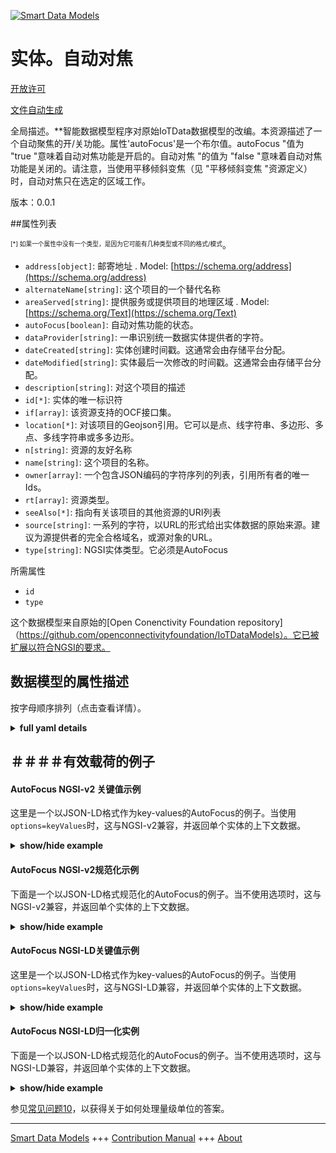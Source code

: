 <!-- 10-Header -->  
[![Smart Data Models](https://smartdatamodels.org/wp-content/uploads/2022/01/SmartDataModels_logo.png "Logo")](https://smartdatamodels.org)  
实体。自动对焦  
=======<!-- /10-Header -->  
<!-- 15-License -->  
[开放许可](https://github.com/smart-data-models//dataModel.OCF/blob/master/AutoFocus/LICENSE.md)  
[文件自动生成](https://docs.google.com/presentation/d/e/2PACX-1vTs-Ng5dIAwkg91oTTUdt8ua7woBXhPnwavZ0FxgR8BsAI_Ek3C5q97Nd94HS8KhP-r_quD4H0fgyt3/pub?start=false&loop=false&delayms=3000#slide=id.gb715ace035_0_60)  
<!-- /15-License -->  
<!-- 20-Description -->  
全局描述。**智能数据模型程序对原始IoTData数据模型的改编。本资源描述了一个自动聚焦的开/关功能。属性'autoFocus'是一个布尔值。autoFocus "值为 "true "意味着自动对焦功能是开启的。自动对焦 "的值为 "false "意味着自动对焦功能是关闭的。请注意，当使用平移倾斜变焦（见 "平移倾斜变焦 "资源定义）时，自动对焦只在选定的区域工作。  
版本：0.0.1  
<!-- /20-Description -->  
<!-- 30-PropertiesList -->  

##属性列表  

<sup><sub>[*] 如果一个属性中没有一个类型，是因为它可能有几种类型或不同的格式/模式</sub></sup>。  
- `address[object]`: 邮寄地址  . Model: [https://schema.org/address](https://schema.org/address)- `alternateName[string]`: 这个项目的一个替代名称  - `areaServed[string]`: 提供服务或提供项目的地理区域  . Model: [https://schema.org/Text](https://schema.org/Text)- `autoFocus[boolean]`: 自动对焦功能的状态。  - `dataProvider[string]`: 一串识别统一数据实体提供者的字符。  - `dateCreated[string]`: 实体创建时间戳。这通常会由存储平台分配。  - `dateModified[string]`: 实体最后一次修改的时间戳。这通常会由存储平台分配。  - `description[string]`: 对这个项目的描述  - `id[*]`: 实体的唯一标识符  - `if[array]`: 该资源支持的OCF接口集。  - `location[*]`: 对该项目的Geojson引用。它可以是点、线字符串、多边形、多点、多线字符串或多多边形。  - `n[string]`: 资源的友好名称  - `name[string]`: 这个项目的名称。  - `owner[array]`: 一个包含JSON编码的字符序列的列表，引用所有者的唯一Ids。  - `rt[array]`: 资源类型。  - `seeAlso[*]`: 指向有关该项目的其他资源的URI列表  - `source[string]`: 一系列的字符，以URL的形式给出实体数据的原始来源。建议为源提供者的完全合格域名，或源对象的URL。  - `type[string]`: NGSI实体类型。它必须是AutoFocus  <!-- /30-PropertiesList -->  
<!-- 35-RequiredProperties -->  
所需属性  
- `id`  - `type`  <!-- /35-RequiredProperties -->  
<!-- 40-RequiredProperties -->  
这个数据模型来自原始的[Open Conenctivity Foundation repository]（https://github.com/openconnectivityfoundation/IoTDataModels）。它已被扩展以符合NGSI的要求。  
<!-- /40-RequiredProperties -->  
<!-- 50-DataModelHeader -->  
## 数据模型的属性描述  
按字母顺序排列（点击查看详情）。  
<!-- /50-DataModelHeader -->  
<!-- 60-ModelYaml -->  
<details><summary><strong>full yaml details</strong></summary>    
```yaml  
AutoFocus:    
  description: 'Smart Data Models Program adaptation of the original IoTData data Models. This Resource describes an auto focus on/off feature. The Property ''autoFocus'' is a boolean. An ''autoFocus'' value of ''true'' means that the auto focus feature is on. An ''autoFocus'' value of ''false'' means that the auto focus feature is off. Note that when Pan Tilt Zoom (see ''Pan Tilt Zoom'' Resource definition) is used the autofocus works only in the selected area.'    
  properties:    
    address:    
      description: 'The mailing address'    
      properties:    
        addressCountry:    
          description: 'Property. The country. For example, Spain. Model:''https://schema.org/addressCountry'''    
          type: string    
        addressLocality:    
          description: 'Property. The locality in which the street address is, and which is in the region. Model:''https://schema.org/addressLocality'''    
          type: string    
        addressRegion:    
          description: 'Property. The region in which the locality is, and which is in the country. Model:''https://schema.org/addressRegion'''    
          type: string    
        postOfficeBoxNumber:    
          description: 'Property. The post office box number for PO box addresses. For example, 03578. Model:''https://schema.org/postOfficeBoxNumber'''    
          type: string    
        postalCode:    
          description: 'Property. The postal code. For example, 24004. Model:''https://schema.org/https://schema.org/postalCode'''    
          type: string    
        streetAddress:    
          description: 'Property. The street address. Model:''https://schema.org/streetAddress'''    
          type: string    
      type: object    
      x-ngsi:    
        model: https://schema.org/address    
        type: Property    
    alternateName:    
      description: 'An alternative name for this item'    
      type: string    
      x-ngsi:    
        type: Property    
    areaServed:    
      description: 'The geographic area where a service or offered item is provided'    
      type: string    
      x-ngsi:    
        model: https://schema.org/Text    
        type: Property    
    autoFocus:    
      description: 'The status of the Auto Focus feature.'    
      type: boolean    
      x-ngsi:    
        type: Property    
    dataProvider:    
      description: 'A sequence of characters identifying the provider of the harmonised data entity.'    
      type: string    
      x-ngsi:    
        type: Property    
    dateCreated:    
      description: 'Entity creation timestamp. This will usually be allocated by the storage platform.'    
      format: date-time    
      type: string    
      x-ngsi:    
        type: Property    
    dateModified:    
      description: 'Timestamp of the last modification of the entity. This will usually be allocated by the storage platform.'    
      format: date-time    
      type: string    
      x-ngsi:    
        type: Property    
    description:    
      description: 'A description of this item'    
      type: string    
      x-ngsi:    
        type: Property    
    id:    
      anyOf: &autofocus_-_properties_-_owner_-_items_-_anyof    
        - description: 'Property. Identifier format of any NGSI entity'    
          maxLength: 256    
          minLength: 1    
          pattern: ^[\w\-\.\{\}\$\+\*\[\]`|~^@!,:\\]+$    
          type: string    
        - description: 'Property. Identifier format of any NGSI entity'    
          format: uri    
          type: string    
      description: 'Unique identifier of the entity'    
      x-ngsi:    
        type: Property    
    if:    
      description: 'The OCF Interface set supported by this Resource.'    
      items:    
        enum:    
          - oic.if.a    
          - oic.if.baseline    
        type: string    
      minItems: 2    
      readOnly: true    
      type: array    
      uniqueItems: true    
      x-ngsi:    
        type: Property    
    location:    
      description: 'Geojson reference to the item. It can be Point, LineString, Polygon, MultiPoint, MultiLineString or MultiPolygon'    
      oneOf:    
        - description: 'Geoproperty. Geojson reference to the item. Point'    
          properties:    
            bbox:    
              items:    
                type: number    
              minItems: 4    
              type: array    
            coordinates:    
              items:    
                type: number    
              minItems: 2    
              type: array    
            type:    
              enum:    
                - Point    
              type: string    
          required:    
            - type    
            - coordinates    
          title: 'GeoJSON Point'    
          type: object    
        - description: 'Geoproperty. Geojson reference to the item. LineString'    
          properties:    
            bbox:    
              items:    
                type: number    
              minItems: 4    
              type: array    
            coordinates:    
              items:    
                items:    
                  type: number    
                minItems: 2    
                type: array    
              minItems: 2    
              type: array    
            type:    
              enum:    
                - LineString    
              type: string    
          required:    
            - type    
            - coordinates    
          title: 'GeoJSON LineString'    
          type: object    
        - description: 'Geoproperty. Geojson reference to the item. Polygon'    
          properties:    
            bbox:    
              items:    
                type: number    
              minItems: 4    
              type: array    
            coordinates:    
              items:    
                items:    
                  items:    
                    type: number    
                  minItems: 2    
                  type: array    
                minItems: 4    
                type: array    
              type: array    
            type:    
              enum:    
                - Polygon    
              type: string    
          required:    
            - type    
            - coordinates    
          title: 'GeoJSON Polygon'    
          type: object    
        - description: 'Geoproperty. Geojson reference to the item. MultiPoint'    
          properties:    
            bbox:    
              items:    
                type: number    
              minItems: 4    
              type: array    
            coordinates:    
              items:    
                items:    
                  type: number    
                minItems: 2    
                type: array    
              type: array    
            type:    
              enum:    
                - MultiPoint    
              type: string    
          required:    
            - type    
            - coordinates    
          title: 'GeoJSON MultiPoint'    
          type: object    
        - description: 'Geoproperty. Geojson reference to the item. MultiLineString'    
          properties:    
            bbox:    
              items:    
                type: number    
              minItems: 4    
              type: array    
            coordinates:    
              items:    
                items:    
                  items:    
                    type: number    
                  minItems: 2    
                  type: array    
                minItems: 2    
                type: array    
              type: array    
            type:    
              enum:    
                - MultiLineString    
              type: string    
          required:    
            - type    
            - coordinates    
          title: 'GeoJSON MultiLineString'    
          type: object    
        - description: 'Geoproperty. Geojson reference to the item. MultiLineString'    
          properties:    
            bbox:    
              items:    
                type: number    
              minItems: 4    
              type: array    
            coordinates:    
              items:    
                items:    
                  items:    
                    items:    
                      type: number    
                    minItems: 2    
                    type: array    
                  minItems: 4    
                  type: array    
                type: array    
              type: array    
            type:    
              enum:    
                - MultiPolygon    
              type: string    
          required:    
            - type    
            - coordinates    
          title: 'GeoJSON MultiPolygon'    
          type: object    
      x-ngsi:    
        type: Geoproperty    
    n:    
      description: 'Friendly name of the Resource'    
      maxLength: 64    
      readOnly: true    
      type: string    
      x-ngsi:    
        type: Property    
    name:    
      description: 'The name of this item.'    
      type: string    
      x-ngsi:    
        type: Property    
    owner:    
      description: 'A List containing a JSON encoded sequence of characters referencing the unique Ids of the owner(s)'    
      items:    
        anyOf: *autofocus_-_properties_-_owner_-_items_-_anyof    
        description: 'Property. Unique identifier of the entity'    
      type: array    
      x-ngsi:    
        type: Property    
    rt:    
      description: 'The Resource Type.'    
      items:    
        enum:    
          - oic.r.autofocus    
        maxLength: 64    
        type: string    
      minItems: 1    
      readOnly: true    
      type: array    
      uniqueItems: true    
      x-ngsi:    
        type: Property    
    seeAlso:    
      description: 'list of uri pointing to additional resources about the item'    
      oneOf:    
        - items:    
            format: uri    
            type: string    
          minItems: 1    
          type: array    
        - format: uri    
          type: string    
      x-ngsi:    
        type: Property    
    source:    
      description: 'A sequence of characters giving the original source of the entity data as a URL. Recommended to be the fully qualified domain name of the source provider, or the URL to the source object.'    
      type: string    
      x-ngsi:    
        type: Property    
    type:    
      description: 'NGSI entity type. It has to be AutoFocus'    
      enum:    
        - AutoFocus    
      type: string    
      x-ngsi:    
        type: Property    
  required:    
    - id    
    - type    
  type: object    
  x-derived-from: https://github.com/OpenInterConnect/IoTDataModels/blob/master/AutoFocusResURI.swagger.json    
  x-disclaimer: 'Redistribution and use in source and binary forms, with or without modification, are permitted  provided that the license conditions are met. Copyleft (c) 2021 Contributors to Smart Data Models Program'    
  x-license-url: https://github.com/smart-data-models/dataModel.OCF/blob/master/AutoFocus/LICENSE.md    
  x-model-schema: https://smart-data-models.github.io/dataModel.IoTDataModels/AutoFocus/schema.json    
  x-model-tags: OCF    
  x-version: 0.0.1    
```  
</details>    
<!-- /60-ModelYaml -->  
<!-- 70-MiddleNotes -->  
<!-- /70-MiddleNotes -->  
<!-- 80-Examples -->  
## ＃＃＃＃有效载荷的例子  
#### AutoFocus NGSI-v2 关键值示例  
这里是一个以JSON-LD格式作为key-values的AutoFocus的例子。当使用`options=keyValues`时，这与NGSI-v2兼容，并返回单个实体的上下文数据。  
<details><summary><strong>show/hide example</strong></summary>    
```json  
{  
  "id": "urn:ngsi-ld:AutoFocus:id:MDJJ:39804414",  
  "dateCreated": "2016-09-05T02:46:41Z",  
  "dateModified": "2019-09-26T17:37:19Z",  
  "source": "Forget fear common east chance want. Writer city along simply money.",  
  "name": "Ever probably seek first eight how follow Mrs. Choice western away either particular old.",  
  "alternateName": "Modern already usually leader long. Rich region third authority employee not research.",  
  "description": "Without million outside skin draw bar economic glass. Site course method speech respond.",  
  "dataProvider": "Travel view final write commercial next. Edge stop according environmental money himself. Loss simply resource return protect he.",  
  "owner": [  
    "urn:ngsi-ld:AutoFocus:items:URFP:37492409",  
    "urn:ngsi-ld:AutoFocus:items:QPKC:88758327"  
  ],  
  "seeAlso": [  
    "urn:ngsi-ld:AutoFocus:items:NHYN:18141122",  
    "urn:ngsi-ld:AutoFocus:items:KKHG:49747728"  
  ],  
  "location": {  
    "type": "Point",  
    "coordinates": [  
      35.771134,  
      133.186789  
    ]  
  },  
  "address": {  
    "streetAddress": "Franklinstrasse 13",  
    "addressLocality": "Berlin",  
    "addressRegion": "Berlin",  
    "addressCountry": "Germany",  
    "postalCode": "10587",  
    "postOfficeBoxNumber": ""  
  },  
  "areaServed": "European Union"  
}  
```  
</details>  
#### AutoFocus NGSI-v2规范化示例  
下面是一个以JSON-LD格式规范化的AutoFocus的例子。当不使用选项时，这与NGSI-v2兼容，并返回单个实体的上下文数据。  
<details><summary><strong>show/hide example</strong></summary>    
```json  
{  
  "id": "urn:ngsi-ld:AutoFocus:id:ENIM:82565304",  
  "dateCreated": {  
    "type": "Date-Time",  
    "value": "2000-10-08T18:08:37Z"  
  },  
  "dateModified": {  
    "type":  "DateTime",  
      "@value": "1982-01-28T03:38:13Z"  
  },  
  "source": {  
    "type": "Text",  
    "value": "Up animal heavy girl. Which citizen life see ground show."  
  },  
  "name": {  
    "type": "Text",  
    "value": "Fly knowledge guess. Respond open unit approach. Give likely fight she film usually forget."  
  },  
  "alternateName": {  
    "type": "Text",  
    "value": "Group than life public popular. Simply feel travel leave baby ok five author."  
  },  
  "description": {  
    "type": "Text",  
    "value": "Will board eight stuff hundred run. Nature Mrs speech suggest foot these."  
  },  
  "dataProvider": {  
    "type": "Text",  
    "value": "Machine level blue third parent today continue allow. Little car edge plant live radio. Still claim like degree force."  
  },  
  "owner": {  
    "type": "array",  
    "value": [  
      "urn:ngsi-ld:AutoFocus:items:FVVV:45930843",  
      "urn:ngsi-ld:AutoFocus:items:IXPP:46777984"  
    ]  
  },  
  "seeAlso": {  
    "type": "array",  
    "value": [  
      "urn:ngsi-ld:AutoFocus:items:LJSM:63192540"  
    ]  
  },  
  "location": {  
    "type": "geo:json",  
    "value": {  
      "type": "Point",  
      "coordinates": [  
        35.0296575,  
        49.48666  
      ]  
    }  
  },  
  "address": {  
    "type": "StructuredValue",  
    "value": {  
      "streetAddress": "Strong detail guess manage possible eye.",  
      "addressLocality": "Whose one involve simple thing star. Good ask it middle apply.",  
      "addressRegion": "Building old scientist ball front agency hot. Provide article special.",  
      "addressCountry": "Fact tonight professor minute sort professional significant. Me degree treatment young kitchen ball speak.",  
      "postalCode": "Note level upon only usually administration. Open attack or watch base.",  
      "postOfficeBoxNumber": "Class sound contain. Key appear skin half. Phone floor I enjoy rock suggest success travel."  
    }  
  },  
  "areaServed": {  
    "type": "Text",  
    "value": "Material national good good join particularly bill. Crime once entire. Political imagine source."  
  }  
}  
```  
</details>  
#### AutoFocus NGSI-LD关键值示例  
这里是一个以JSON-LD格式作为key-values的AutoFocus的例子。当使用`options=keyValues`时，这与NGSI-LD兼容，并返回单个实体的上下文数据。  
<details><summary><strong>show/hide example</strong></summary>    
```json  
{  
    "id": "urn:ngsi-ld:AutoFocus:id:MDJJ:39804414",  
    "dateCreated": "2016-09-05T02:46:41Z",  
    "dateModified": "2019-09-26T17:37:19Z",  
    "source": "Forget fear common east chance want. Writer city along simply money.",  
    "name": "Ever probably seek first eight how follow Mrs. Choice western away either particular old.",  
    "alternateName": "Modern already usually leader long. Rich region third authority employee not research.",  
    "description": "Without million outside skin draw bar economic glass. Site course method speech respond.",  
    "dataProvider": "Travel view final write commercial next. Edge stop according environmental money himself. Loss simply resource return protect he.",  
    "owner": [  
        "urn:ngsi-ld:AutoFocus:items:URFP:37492409",  
        "urn:ngsi-ld:AutoFocus:items:QPKC:88758327"  
    ],  
    "seeAlso": [  
        "urn:ngsi-ld:AutoFocus:items:NHYN:18141122",  
        "urn:ngsi-ld:AutoFocus:items:KKHG:49747728"  
    ],  
    "location": {  
        "type": "Point",  
        "coordinates": [  
            35.771134,  
            133.186789  
        ]  
    },  
    "address": {  
        "streetAddress": "Franklinstrasse 13",  
        "addressLocality": "Berlin",  
        "addressRegion": "Berlin",  
        "addressCountry": "Germany",  
        "postalCode": "10587",  
        "postOfficeBoxNumber": ""  
    },  
    "areaServed": "European Union",  
    "@context": [  
        "https://smartdatamodels.org/context.jsonld",  
        "https://raw.githubusercontent.com/smart-data-models/dataModel.OCF/master/context.jsonld"  
    ]  
}  
```  
</details>  
#### AutoFocus NGSI-LD归一化实例  
下面是一个以JSON-LD格式规范化的AutoFocus的例子。当不使用选项时，这与NGSI-LD兼容，并返回单个实体的上下文数据。  
<details><summary><strong>show/hide example</strong></summary>    
```json  
{  
    "id": "urn:ngsi-ld:AutoFocus:id:ENIM:82565304",  
    "dateCreated": {  
        "type": "Property",  
        "value": {  
            "@type": "DateTime",  
            "@value": "2000-10-08T18:08:37Z"  
        }  
    },  
    "dateModified": {  
        "type": "Property",  
        "value": {  
            "@type": "DateTime",  
            "@value": "1982-01-28T03:38:13Z"  
        }  
    },  
    "source": {  
        "type": "Property",  
        "value": "Up animal heavy girl. Which citizen life see ground show."  
    },  
    "name": {  
        "type": "Property",  
        "value": "Fly knowledge guess. Respond open unit approach. Give likely fight she film usually forget."  
    },  
    "alternateName": {  
        "type": "Property",  
        "value": "Group than life public popular. Simply feel travel leave baby ok five author."  
    },  
    "description": {  
        "type": "Property",  
        "value": "Will board eight stuff hundred run. Nature Mrs speech suggest foot these."  
    },  
    "dataProvider": {  
        "type": "Property",  
        "value": "Machine level blue third parent today continue allow. Little car edge plant live radio. Still claim like degree force."  
    },  
    "owner": {  
        "type": "Property",  
        "value": [  
            "urn:ngsi-ld:AutoFocus:items:FVVV:45930843",  
            "urn:ngsi-ld:AutoFocus:items:IXPP:46777984"  
        ]  
    },  
    "seeAlso": {  
        "type": "Property",  
        "value": [  
            "urn:ngsi-ld:AutoFocus:items:LJSM:63192540"  
        ]  
    },  
    "location": {  
        "type": "Property",  
        "value": {  
            "type": "Point",  
            "coordinates": [  
                35.0296575,  
                49.48666  
            ]  
        }  
    },  
    "address": {  
        "type": "Property",  
        "value": {  
            "streetAddress": "Strong detail guess manage possible eye.",  
            "addressLocality": "Whose one involve simple thing star. Good ask it middle apply.",  
            "addressRegion": "Building old scientist ball front agency hot. Provide article special.",  
            "addressCountry": "Fact tonight professor minute sort professional significant. Me degree treatment young kitchen ball speak.",  
            "postalCode": "Note level upon only usually administration. Open attack or watch base.",  
            "postOfficeBoxNumber": "Class sound contain. Key appear skin half. Phone floor I enjoy rock suggest success travel."  
        }  
    },  
    "areaServed": {  
        "type": "Property",  
        "value": "Material national good good join particularly bill. Crime once entire. Political imagine source."  
    },  
    "@context": [  
        "https://smartdatamodels.org/context.jsonld",  
        "https://raw.githubusercontent.com/smart-data-models/dataModel.OCF/master/context.jsonld"  
    ]  
}  
```  
</details><!-- /80-Examples -->  
<!-- 90-FooterNotes -->  
<!-- /90-FooterNotes -->  
<!-- 95-Units -->  
参见[常见问题10](https://smartdatamodels.org/index.php/faqs/)，以获得关于如何处理量级单位的答案。  
<!-- /95-Units -->  
<!-- 97-LastFooter -->  
---  
[Smart Data Models](https://smartdatamodels.org) +++ [Contribution Manual](https://bit.ly/contribution_manual) +++ [About](https://bit.ly/Introduction_SDM)<!-- /97-LastFooter -->  
